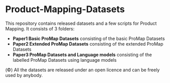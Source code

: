 # Product-Mapping-Datasets
This repository contains released datasets and a few scripts for Product Mapping.
It consists of 3 folders:
* **Paper1 Basic ProMap Datasets** consisting of the basic ProMap Datasets
* **Paper2 Extended ProMap Datasets** consisting of the extended ProMap Datasets
* **Paper3 ProMap Datasets and Language models** consisting of the labelled ProMap Datasets using language models

(©) All the datasets are released under an open licence and can be freely used by anybody.
